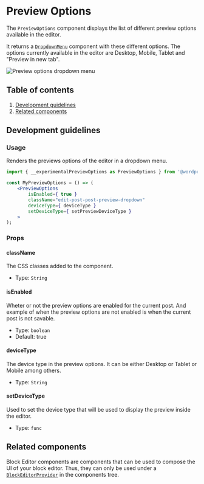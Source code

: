 # Preview Options

The `PreviewOptions` component displays the list of different preview options available in the editor.

It returns a [`DropdownMenu`](https://github.com/WordPress/gutenberg/tree/master/packages/components/src/dropdown-menu) component with these different options. The options currently available in the editor are Desktop, Mobile, Tablet and "Preview in new tab".

![Preview options dropdown menu](https://make.wordpress.org/core/files/2020/09/preview-options-dropdown-menu.png)

## Table of contents

1. [Development guidelines](#development-guidelines)
2. [Related components](#related-components)

## Development guidelines

### Usage

Renders the previews options of the editor in a dropdown menu.

```jsx
import { __experimentalPreviewOptions as PreviewOptions } from '@wordpress/block-editor';

const MyPreviewOptions = () => (
    <PreviewOptions
        isEnabled={ true }
        className="edit-post-post-preview-dropdown"
        deviceType={ deviceType }
        setDeviceType={ setPreviewDeviceType }
    >
);
```

### Props

#### className

The CSS classes added to the component.

-   Type: `String`

#### isEnabled

Wheter or not the preview options are enabled for the current post.
And example of when the preview options are not enabled is when the current post is not savable.

-   Type: `boolean`
-   Default: true

#### deviceType

The device type in the preview options. It can be either Desktop or Tablet or Mobile among others.

-   Type: `String`

#### setDeviceType

Used to set the device type that will be used to display the preview inside the editor.

-   Type: `func`

## Related components

Block Editor components are components that can be used to compose the UI of your block editor. Thus, they can only be used under a [`BlockEditorProvider`](https://github.com/WordPress/gutenberg/blob/master/packages/block-editor/src/components/provider/README.md) in the components tree.

